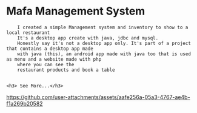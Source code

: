  <h1>Mafa Management System</h1>

  
        I created a simple Management system and inventory to show to a local restaurant
        It's a desktop app create with java, jdbc and mysql.
        Honestly say it's not a desktop app only. It's part of a project that contains a desktop app made 
        with java (this), an android app made with java too that is used as menu and a website made with php
        where you can see the
        restaurant products and book a table
   

    <h3> See More...</h3>

https://github.com/user-attachments/assets/aafe256a-05a3-4767-ae4b-f1a269b20582

